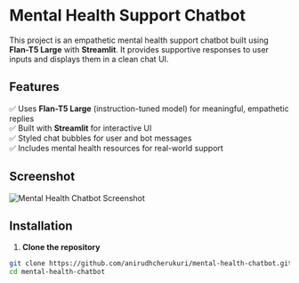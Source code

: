#  Mental Health Support Chatbot

This project is an empathetic mental health support chatbot built using **Flan-T5 Large** with **Streamlit**. It provides supportive responses to user inputs and displays them in a clean chat UI.

##  Features

✅ Uses **Flan-T5 Large** (instruction-tuned model) for meaningful, empathetic replies  
✅ Built with **Streamlit** for interactive UI  
✅ Styled chat bubbles for user and bot messages  
✅ Includes mental health resources for real-world support


##  Screenshot

![Mental Health Chatbot Screenshot](./screenshot.png)

##  Installation

1. **Clone the repository**

```bash
git clone https://github.com/anirudhcherukuri/mental-health-chatbot.git
cd mental-health-chatbot
